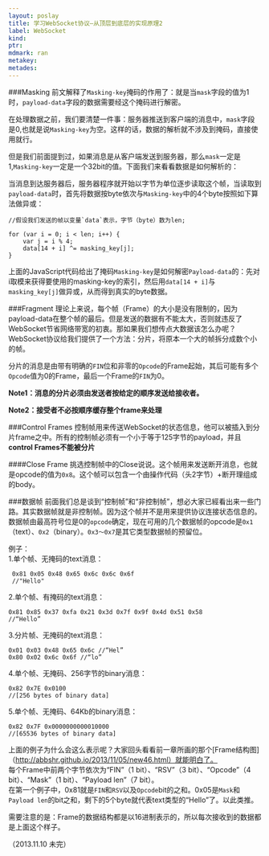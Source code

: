 ```yaml
---
layout: poslay
title: 学习WebSocket协议—从顶层到底层的实现原理2
label: WebSocket
kind:
ptr:
mdmark: ran
metakey:
metades:
---
```


###Masking
前文解释了`Masking-key`掩码的作用了：就是当`mask`字段的值为1时，`payload-data`字段的数据需要经这个掩码进行解密。

在处理数据之前，我们要清楚一件事：服务器推送到客户端的消息中，`mask`字段是0,也就是说`Masking-key`为空。这样的话，数据的解析就不涉及到掩码，直接使用就行。

但是我们前面提到过，如果消息是从客户端发送到服务器，那么`mask`一定是1,`Masking-key`一定是一个32bit的值。下面我们来看看数据是如何解析的：

当消息到达服务器后，服务器程序就开始以字节为单位逐步读取这个帧，当读取到`payload-data`时，首先将数据按byte依次与`Masking-key`中的4个byte按照如下算法做异或：

	//假设我们发送的帧以变量`data`表示，字节（byte）数为len;

    for (var i = 0; i < len; i++) {
    	var j = i % 4;
        data[14 + i] ^= masking_key[j];
    }

上面的JavaScript代码给出了掩码`Masking-key`是如何解密`Payload-data`的：先对i取模来获得要使用的masking-key的索引，然后用`data[14 + i]`与`masking_key[j]`做异或，从而得到真实的byte数据。

###Fragment
理论上来说，每个帧（Frame）的大小是没有限制的，因为payload-data在整个帧的最后。但是发送的数据有不能太大，否则就违反了WebSocket节省网络带宽的初衷。那如果我们想传点大数据该怎么办呢？WebSocket协议给我们提供了一个方法：分片，将原本一个大的帧拆分成数个小的帧。

分片的消息是由带有明确的`FIN`位和非零的`Opcode`的Frame起始，其后可能有多个`Opcode`值为0的Frame，最后一个Frame的`FIN`为0。

__Note1：消息的分片必须由发送者**按给定的顺序**发送给接收者。__

__Note2：接受者不必按顺序缓存整个frame来处理__

###Control Frames
控制帧用来传送WebSocket的状态信息，他可以被插入到分片frame之中。所有的控制帧必须有一个小于等于125字节的payload，并且**control Frames不能被分片**

####Close Frame
挑选控制帧中的Close说说。这个帧用来发送断开消息，也就是opcode的值为`0x8`。这个帧可以包含一个由操作代码（头2字节）+断开理组成的body。

###数据帧
前面我们总是谈到“控制帧”和“非控制帧”，想必大家已經看出来一些门路。其实数据帧就是非控制帧。因为这个帧并不是用来提供协议连接状态信息的。数据帧由最高符号位是0的`opcode`确定，现在可用的几个数据帧的opcode是`0x1`（text）、`0x2`（binary）。`0x3～0x7`是其它类型数据帧的预留位。

例子：  
1.单个帧、无掩码的text消息：

	 0x81 0x05 0x48 0x65 0x6c 0x6c 0x6f
     //"Hello"

2.单个帧、有掩码的text消息：

	0x81 0x85 0x37 0xfa 0x21 0x3d 0x7f 0x9f 0x4d 0x51 0x58
    //“Hello”
    
3.分片帧、无掩码的text消息：

	0x01 0x03 0x48 0x65 0x6c //“Hel”
    0x80 0x02 0x6c 0x6f //“lo”
    
4.单个帧、无掩码、256字节的binary消息：

	0x82 0x7E 0x0100
    //[256 bytes of binary data]
    
5.单个帧、无掩码、64Kb的binary消息：

	0x82 0x7F 0x0000000000010000
    //[65536 bytes of binary data]

上面的例子为什么会这么表示呢？大家回头看看前一章所画的那个[Frame结构图]（http://abbshr.github.io/2013/11/05/new46.html）就能明白了。  
每个Frame中前两个字节依次为“FIN”（1 bit）、“RSV”（3 bit）、“Opcode”（4 bit）、“Mask”（1 bit）、“Payload len”（7 bit）。  
在第一个例子中，0x81就是`FIN`和`RSV`以及`Opcode`bit的之和。0x05是`Mask`和`Payload len`的bit之和，剩下的5个byte就代表text类型的“Hello”了。以此类推。

需要注意的是：Frame的数据结构都是以16进制表示的，所以每次接收到的数据都是上面这个样子。

（2013.11.10 未完）